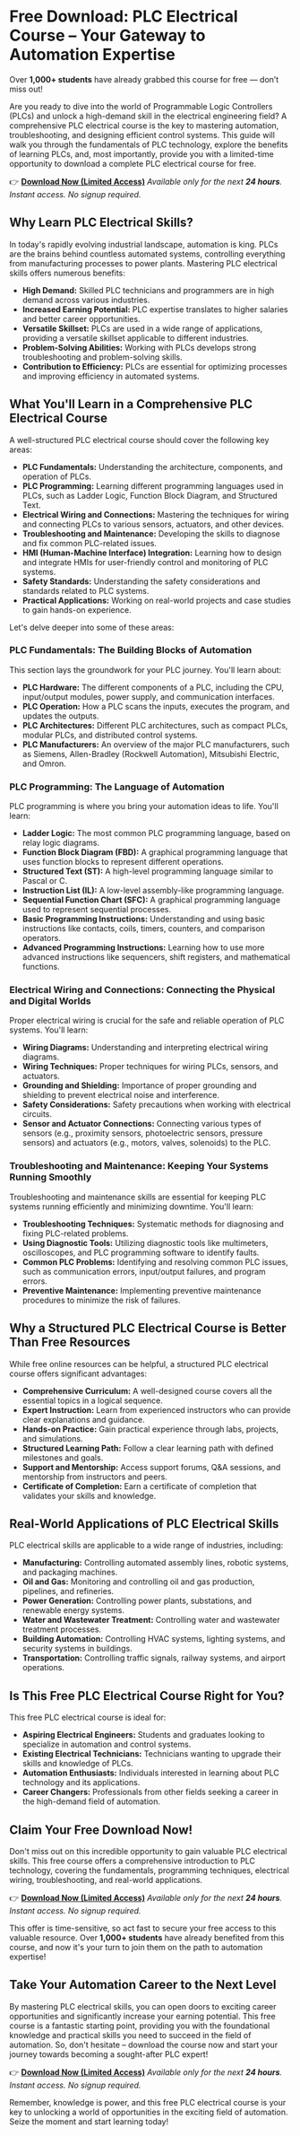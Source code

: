 # Free Download: PLC Electrical Course – Your Gateway to Automation Expertise

Over **1,000+ students** have already grabbed this course for free — don’t miss out!

Are you ready to dive into the world of Programmable Logic Controllers (PLCs) and unlock a high-demand skill in the electrical engineering field? A comprehensive PLC electrical course is the key to mastering automation, troubleshooting, and designing efficient control systems. This guide will walk you through the fundamentals of PLC technology, explore the benefits of learning PLCs, and, most importantly, provide you with a limited-time opportunity to download a complete PLC electrical course for free.

👉 [**Download Now (Limited Access)**](https://udemywork.com/plc-electrical-course)
_Available only for the next **24 hours**. Instant access. No signup required._

## Why Learn PLC Electrical Skills?

In today's rapidly evolving industrial landscape, automation is king. PLCs are the brains behind countless automated systems, controlling everything from manufacturing processes to power plants. Mastering PLC electrical skills offers numerous benefits:

*   **High Demand:** Skilled PLC technicians and programmers are in high demand across various industries.
*   **Increased Earning Potential:** PLC expertise translates to higher salaries and better career opportunities.
*   **Versatile Skillset:** PLCs are used in a wide range of applications, providing a versatile skillset applicable to different industries.
*   **Problem-Solving Abilities:** Working with PLCs develops strong troubleshooting and problem-solving skills.
*   **Contribution to Efficiency:** PLCs are essential for optimizing processes and improving efficiency in automated systems.

## What You'll Learn in a Comprehensive PLC Electrical Course

A well-structured PLC electrical course should cover the following key areas:

*   **PLC Fundamentals:** Understanding the architecture, components, and operation of PLCs.
*   **PLC Programming:** Learning different programming languages used in PLCs, such as Ladder Logic, Function Block Diagram, and Structured Text.
*   **Electrical Wiring and Connections:** Mastering the techniques for wiring and connecting PLCs to various sensors, actuators, and other devices.
*   **Troubleshooting and Maintenance:** Developing the skills to diagnose and fix common PLC-related issues.
*   **HMI (Human-Machine Interface) Integration:** Learning how to design and integrate HMIs for user-friendly control and monitoring of PLC systems.
*   **Safety Standards:** Understanding the safety considerations and standards related to PLC systems.
*   **Practical Applications:** Working on real-world projects and case studies to gain hands-on experience.

Let's delve deeper into some of these areas:

### PLC Fundamentals: The Building Blocks of Automation

This section lays the groundwork for your PLC journey. You'll learn about:

*   **PLC Hardware:** The different components of a PLC, including the CPU, input/output modules, power supply, and communication interfaces.
*   **PLC Operation:** How a PLC scans the inputs, executes the program, and updates the outputs.
*   **PLC Architectures:** Different PLC architectures, such as compact PLCs, modular PLCs, and distributed control systems.
*   **PLC Manufacturers:** An overview of the major PLC manufacturers, such as Siemens, Allen-Bradley (Rockwell Automation), Mitsubishi Electric, and Omron.

### PLC Programming: The Language of Automation

PLC programming is where you bring your automation ideas to life. You'll learn:

*   **Ladder Logic:** The most common PLC programming language, based on relay logic diagrams.
*   **Function Block Diagram (FBD):** A graphical programming language that uses function blocks to represent different operations.
*   **Structured Text (ST):** A high-level programming language similar to Pascal or C.
*   **Instruction List (IL):** A low-level assembly-like programming language.
*   **Sequential Function Chart (SFC):** A graphical programming language used to represent sequential processes.
*   **Basic Programming Instructions:** Understanding and using basic instructions like contacts, coils, timers, counters, and comparison operators.
*   **Advanced Programming Instructions:** Learning how to use more advanced instructions like sequencers, shift registers, and mathematical functions.

### Electrical Wiring and Connections: Connecting the Physical and Digital Worlds

Proper electrical wiring is crucial for the safe and reliable operation of PLC systems. You'll learn:

*   **Wiring Diagrams:** Understanding and interpreting electrical wiring diagrams.
*   **Wiring Techniques:** Proper techniques for wiring PLCs, sensors, and actuators.
*   **Grounding and Shielding:** Importance of proper grounding and shielding to prevent electrical noise and interference.
*   **Safety Considerations:** Safety precautions when working with electrical circuits.
*   **Sensor and Actuator Connections:** Connecting various types of sensors (e.g., proximity sensors, photoelectric sensors, pressure sensors) and actuators (e.g., motors, valves, solenoids) to the PLC.

### Troubleshooting and Maintenance: Keeping Your Systems Running Smoothly

Troubleshooting and maintenance skills are essential for keeping PLC systems running efficiently and minimizing downtime. You'll learn:

*   **Troubleshooting Techniques:** Systematic methods for diagnosing and fixing PLC-related problems.
*   **Using Diagnostic Tools:** Utilizing diagnostic tools like multimeters, oscilloscopes, and PLC programming software to identify faults.
*   **Common PLC Problems:** Identifying and resolving common PLC issues, such as communication errors, input/output failures, and program errors.
*   **Preventive Maintenance:** Implementing preventive maintenance procedures to minimize the risk of failures.

## Why a Structured PLC Electrical Course is Better Than Free Resources

While free online resources can be helpful, a structured PLC electrical course offers significant advantages:

*   **Comprehensive Curriculum:** A well-designed course covers all the essential topics in a logical sequence.
*   **Expert Instruction:** Learn from experienced instructors who can provide clear explanations and guidance.
*   **Hands-on Practice:** Gain practical experience through labs, projects, and simulations.
*   **Structured Learning Path:** Follow a clear learning path with defined milestones and goals.
*   **Support and Mentorship:** Access support forums, Q&A sessions, and mentorship from instructors and peers.
*   **Certificate of Completion:** Earn a certificate of completion that validates your skills and knowledge.

## Real-World Applications of PLC Electrical Skills

PLC electrical skills are applicable to a wide range of industries, including:

*   **Manufacturing:** Controlling automated assembly lines, robotic systems, and packaging machines.
*   **Oil and Gas:** Monitoring and controlling oil and gas production, pipelines, and refineries.
*   **Power Generation:** Controlling power plants, substations, and renewable energy systems.
*   **Water and Wastewater Treatment:** Controlling water and wastewater treatment processes.
*   **Building Automation:** Controlling HVAC systems, lighting systems, and security systems in buildings.
*   **Transportation:** Controlling traffic signals, railway systems, and airport operations.

## Is This Free PLC Electrical Course Right for You?

This free PLC electrical course is ideal for:

*   **Aspiring Electrical Engineers:** Students and graduates looking to specialize in automation and control systems.
*   **Existing Electrical Technicians:** Technicians wanting to upgrade their skills and knowledge of PLCs.
*   **Automation Enthusiasts:** Individuals interested in learning about PLC technology and its applications.
*   **Career Changers:** Professionals from other fields seeking a career in the high-demand field of automation.

## Claim Your Free Download Now!

Don't miss out on this incredible opportunity to gain valuable PLC electrical skills. This free course offers a comprehensive introduction to PLC technology, covering the fundamentals, programming techniques, electrical wiring, troubleshooting, and real-world applications.

👉 [**Download Now (Limited Access)**](https://udemywork.com/plc-electrical-course)
_Available only for the next **24 hours**. Instant access. No signup required._

This offer is time-sensitive, so act fast to secure your free access to this valuable resource. Over **1,000+ students** have already benefited from this course, and now it's your turn to join them on the path to automation expertise!

## Take Your Automation Career to the Next Level

By mastering PLC electrical skills, you can open doors to exciting career opportunities and significantly increase your earning potential. This free course is a fantastic starting point, providing you with the foundational knowledge and practical skills you need to succeed in the field of automation. So, don't hesitate – download the course now and start your journey towards becoming a sought-after PLC expert!

👉 [**Download Now (Limited Access)**](https://udemywork.com/plc-electrical-course)
_Available only for the next **24 hours**. Instant access. No signup required._

Remember, knowledge is power, and this free PLC electrical course is your key to unlocking a world of opportunities in the exciting field of automation. Seize the moment and start learning today!
